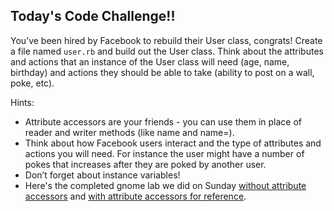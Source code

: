 ## Today's Code Challenge!!

You’ve been hired by Facebook to rebuild their User class, congrats! Create a file named `user.rb` and build out the User class. Think about the attributes and actions that an instance of the User class will need (age, name, birthday) and actions they should be able to take (ability to post on a wall, poke, etc).

Hints:
+ Attribute accessors are your friends - you can use them in place of reader and writer methods (like name and name=).
+ Think about how Facebook users interact and the type of attributes and actions you will need. For instance the user might have a number of pokes that increases after they are poked by another user.
+ Don’t forget about instance variables!
+ Here's the completed gnome lab we did on Sunday [without attribute accessors](https://github.com/dfenjves/gnomecode/blob/master/gnome_no_accessors.rb) and [with attribute accessors for reference](https://github.com/dfenjves/gnomecode/blob/master/gnome.rb).
